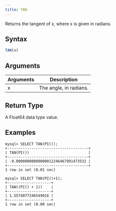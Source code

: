 ```yaml
---
title: TAN
---
```


Returns the tangent of x, where x is given in radians.

## Syntax

```sql
TAN(x)
```

## Arguments

| Arguments   | Description |
| ----------- | ----------- |
| x | The angle, in radians. |

## Return Type

A Float64 data type value.


## Examples

```
mysql> SELECT TAN(PI());
+-------------------------------------+
| TAN(PI())                           |
+-------------------------------------+
| -0.00000000000000012246467991473532 |
+-------------------------------------+
1 row in set (0.01 sec)

mysql> SELECT TAN(PI()+1);
+--------------------+
| TAN((PI() + 1))    |
+--------------------+
| 1.5574077246549016 |
+--------------------+
1 row in set (0.00 sec)
```
